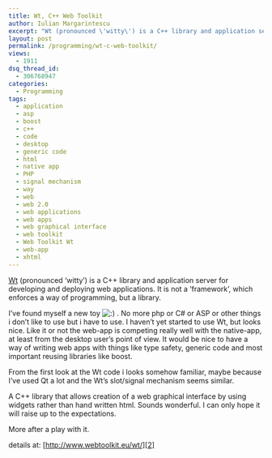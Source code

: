 ```yaml
---
title: Wt, C++ Web Toolkit
author: Iulian Margarintescu
excerpt: "Wt (pronounced \'witty\') is a C++ library and application server for developing and deploying web applications. It is not a \'framework\', which enforces a way of programming, but a library."
layout: post
permalink: /programming/wt-c-web-toolkit/
views:
  - 1911
dsq_thread_id:
  - 306768947
categories:
  - Programming
tags:
  - application
  - asp
  - boost
  - c++
  - code
  - desktop
  - generic code
  - html
  - native app
  - PHP
  - signal mechanism
  - way
  - web
  - web 2.0
  - web applications
  - web apps
  - web graphical interface
  - web toolkit
  - Web Toolkit Wt
  - web-app
  - xhtml
---
```

[Wt][1] (pronounced &#8216;witty&#8217;) is a C++ library and application server for developing and deploying web applications. It is not a &#8216;framework&#8217;, which enforces a way of programming, but a library.<!--more-->

I&#8217;ve found myself a new toy <img src="http://www.erata.net/wp-includes/images/smilies/icon_smile.gif" alt=":)" class="wp-smiley" /> . No more php or C# or ASP or other things i don&#8217;t like to use but i have to use. I haven&#8217;t yet started to use Wt, but looks nice. Like it or not the web-app is competing really well with the native-app, at least from the desktop user&#8217;s point of view. It would be nice to have a way of writing web apps with things like type safety, generic code and most important reusing libraries like boost.

From the first look at the Wt code i looks somehow familiar, maybe because I&#8217;ve used Qt a lot and the Wt&#8217;s slot/signal mechanism seems similar.

A C++ library that allows creation of a web graphical interface by using widgets rather than hand written html. Sounds wonderful. I can only hope it will raise up to the expectations.

More after a play with it.

details at: [http://www.webtoolkit.eu/wt/][2]

 [1]: http://www.webtoolkit.eu/wt/ "Wt"
 [2]: http://www.webtoolkit.eu/wt/ "Wt website"